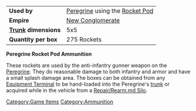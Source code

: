 |                                             |                                                                                             |
| ------------------------------------------- | ------------------------------------------------------------------------------------------- |
| **Used by**                                 | [Peregrine](Peregrine.md "wikilink") using the [Rocket Pod](</Rocket_Pod_(BFR)> "wikilink") |
| **Empire**                                  | [New Conglomerate](New_Conglomerate.md "wikilink")                                          |
| **[Trunk](Trunk.md "wikilink") dimensions** | 5x5                                                                                         |
| **Quantity per box**                        | 275 Rockets                                                                                 |

**Peregrine Rocket Pod Ammunition**

These rockets are used by the anti-infantry gunner weapon on the
[Peregrine](Peregrine.md "wikilink"). They do reasonable damage to both
infantry and armor and have a small splash damage area. The boxes can be
obtained from any [Equipment Terminal](Equipment_Terminal.md "wikilink") to
be hand-loaded into the Peregrine's [trunk](trunk.md "wikilink") or
acquired while in the vehicle from a [Repair/Rearm.md
Silo](Repair/Rearm_Silo.md "wikilink").

[Category:Game Items](Category:Game_Items.md "wikilink")
[Category:Ammunition](Category:Ammunition.md "wikilink")
